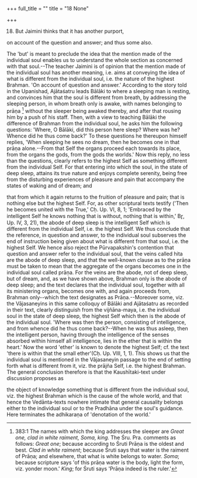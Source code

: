 +++
full_title = ""
title = "18 None"

+++


18. But Jaimini thinks that it has another purport,

on account of the question and answer; and thus some also.

The 'but' is meant to preclude the idea that the mention made of the individual soul enables us to understand the whole section as concerned with that soul.--The teacher Jaimini is of opinion that the mention made of the individual soul has another meaning, i.e. aims at conveying the idea of what is different from the individual soul, i.e. the nature of the highest Brahman. 'On account of question and answer.' According to the story told in the Upanishad, Ajātaśatru leads Bālāki to where a sleeping man is resting, and convinces him that the soul is different from breath, by addressing the sleeping person, in whom breath only is awake, with names belonging to prāṇa [^fn_34] without the sleeper being awaked thereby, and after that rousing him by a push of his staff. Then, with a view to teaching Bālāki the difference of Brahman from the individual soul, he asks him the following questions: 'Where, O Bālāki, did this person here sleep? Where was he? Whence did he thus come back?' To these questions he thereupon himself replies, 'When sleeping he sees no dream, then he becomes one in that prāṇa alone.--From that Self the organs proceed each towards its place, from the organs the gods, from the gods the worlds.' Now this reply, no less than the questions, clearly refers to the highest Self as something different from the individual Self. For that entering into which the soul, in the state of deep sleep, attains its true nature and enjoys complete serenity, being free from the disturbing experiences of pleasure and pain that accompany the states of waking and of dream; and

[^fn_34]: 383:1 The names with which the king addresses the sleeper are _Great one, clad in white raiment, Soma, king._ The Śru. Pra. comments as follows: _Great one_; because according to Śruti Prāṇa is the oldest and best. _Clad in white raiment_; because Śruti says that water is the raiment of Prāṇa; and elsewhere, that what is white belongs to water. _Soma_; because scripture says 'of this prāṇa water is the body, light the form, viz. yonder moon.' _King_; for Śruti says 'Prāṇa indeed is the ruler.'

that from which it again returns to the fruition of pleasure and pain; that is nothing else but the highest Self. For, as other scriptural texts testify ('Then he becomes united with the True,' Cḥ. Up. VI, 8, 1; 'Embraced by the intelligent Self he knows nothing that is without, nothing that is within,' Br̥, Up. IV, 3, 21), the abode of deep sleep is the intelligent Self which is different from the individual Self, i.e. the highest Self. We thus conclude that the reference, in question and answer, to the individual soul subserves the end of instruction being given about what is different from that soul, i.e. the highest Self. We hence also reject the Pūrvapakshin's contention that question and answer refer to the individual soul, that the veins called hita are the abode of deep sleep, and that the well-known clause as to the prāṇa must be taken to mean that the aggregate of the organs becomes one in the individual soul called prāṇa. For the veins are the abode, not of deep sleep, but of dream, and, as we have shown above, Brahman only is the abode of deep sleep; and the text declares that the individual soul, together with all its ministering organs, becomes one with, and again proceeds from, Brahman only--which the text designates as Prāṇa.--Moreover some, viz. the Vājasaneyins in this same colloquy of Bālāki and Ajātaśatru as recorded in their text, clearly distinguish from the vijñāna-maya, i.e. the individual soul in the state of deep sleep, the highest Self which then is the abode of the individual soul. 'Where was then the person, consisting of intelligence, and from whence did he thus come back?--When he was thus asleep, then the intelligent person, having through the intelligence of the senses absorbed within himself all intelligence, lies in the ether that is within the heart.' Now the word 'ether' is known to denote the highest Self; cf. the text 'there is within that the small ether'(Cḥ. Up. VIII, 1, 1). This shows us that the individual soul is mentioned in the Vājasaneyin passage to the end of setting forth what is different from it, viz. the prājña Self, i.e. the highest Brahman. The general conclusion therefore is that the Kaushītaki-text under discussion proposes as

the object of knowledge something that is different from the individual soul, viz. the highest Brahman which is the cause of the whole world, and that hence the Vedānta-texts nowhere intimate that general causality belongs either to the individual soul or to the Pradhāna under the soul's guidance. Here terminates the adhikaraṇa of 'denotation of the world.'

